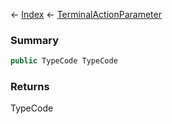 ← [Index](Api-Index) ← [TerminalActionParameter](Sandbox.ModAPI.Ingame.TerminalActionParameter)

### Summary

```csharp
public TypeCode TypeCode
```

### Returns

TypeCode

